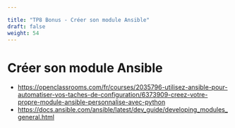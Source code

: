 ```yaml
---

title: "TP8 Bonus - Créer son module Ansible" 
draft: false
weight: 54
---
```

# Créer son module Ansible
- <https://openclassrooms.com/fr/courses/2035796-utilisez-ansible-pour-automatiser-vos-taches-de-configuration/6373909-creez-votre-propre-module-ansible-personnalise-avec-python>
- <https://docs.ansible.com/ansible/latest/dev_guide/developing_modules_general.html>